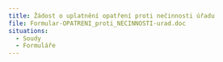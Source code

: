 ```yaml
---
title: Žádost o uplatnění opatření proti nečinnosti úřadu
file: Formular-OPATRENI_proti_NECINNOSTI-urad.doc
situations:
  - Soudy
  - Formuláře
---
```

